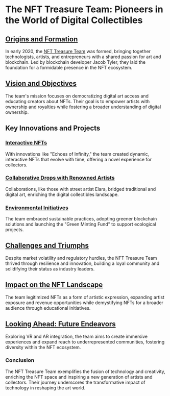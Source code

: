 # The NFT Treasure Team: Pioneers in the World of Digital Collectibles

## [Origins and Formation](#origins-and-formation)

In early 2020, the [NFT Treasure Team](#) was formed, bringing together technologists, artists, and entrepreneurs with a shared passion for art and blockchain. Led by blockchain developer Jacob Tyler, they laid the foundation for a formidable presence in the NFT ecosystem.

## [Vision and Objectives](#vision-and-objectives)

The team's mission focuses on democratizing digital art access and educating creators about NFTs. Their goal is to empower artists with ownership and royalties while fostering a broader understanding of digital ownership.

## Key Innovations and Projects

### [Interactive NFTs](#interactive-nfts)

With innovations like "Echoes of Infinity," the team created dynamic, interactive NFTs that evolve with time, offering a novel experience for collectors.

### [Collaborative Drops with Renowned Artists](#collaborative-drops-with-renowned-artists)

Collaborations, like those with street artist Elara, bridged traditional and digital art, enriching the digital collectibles landscape.

### [Environmental Initiatives](#environmental-initiatives)

The team embraced sustainable practices, adopting greener blockchain solutions and launching the "Green Minting Fund" to support ecological projects.

## [Challenges and Triumphs](#challenges-and-triumphs)

Despite market volatility and regulatory hurdles, the NFT Treasure Team thrived through resilience and innovation, building a loyal community and solidifying their status as industry leaders.

## [Impact on the NFT Landscape](#impact-on-the-nft-landscape)

The team legitimized NFTs as a form of artistic expression, expanding artist exposure and revenue opportunities while demystifying NFTs for a broader audience through educational initiatives.

## [Looking Ahead: Future Endeavors](#looking-ahead-future-endeavors)

Exploring VR and AR integration, the team aims to create immersive experiences and expand reach to underrepresented communities, fostering diversity within the NFT ecosystem.

### Conclusion

The NFT Treasure Team exemplifies the fusion of technology and creativity, enriching the NFT space and inspiring a new generation of artists and collectors. Their journey underscores the transformative impact of technology in reshaping the art world.